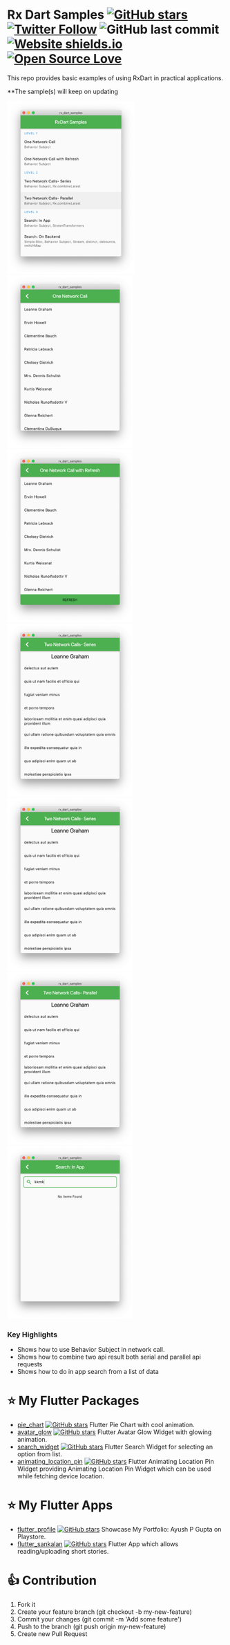 # Rx Dart Samples [![GitHub stars](https://img.shields.io/github/stars/apgapg/rx_dart_samples.svg?style=social)](https://github.com/apgapg/rx_dart_samples) [![Twitter Follow](https://img.shields.io/twitter/url/https/@ayushpgupta.svg?style=social)](https://twitter.com/ayushpgupta) ![GitHub last commit](https://img.shields.io/github/last-commit/apgapg/rx_dart_samples.svg) [![Website shields.io](https://img.shields.io/website-up-down-green-red/http/shields.io.svg)](https://play.google.com/store/apps/details?id=com.coddu.flutterprofile)[![Open Source Love](https://badges.frapsoft.com/os/v2/open-source.svg?v=103)](https://github.com/apgapg/rx_dart_samples)


This repo provides basic examples of using RxDart in practical applications.

**The sample(s) will  keep on updating

<img src="https://raw.githubusercontent.com/apgapg/rx_dart_samples/master/res/s1.png" height="400" alt="RxDart"> <img src="https://raw.githubusercontent.com/apgapg/rx_dart_samples/master/res/s2.png" height="400" alt="RxDart"> <img src="https://raw.githubusercontent.com/apgapg/rx_dart_samples/master/res/s3.png" height="400" alt="RxDart"> <img src="https://raw.githubusercontent.com/apgapg/rx_dart_samples/master/res/s4.png" height="400"  alt="RxDart"> <img src="https://raw.githubusercontent.com/apgapg/rx_dart_samples/master/res/s4.png" height="400" alt="RxDart"> <img src="https://raw.githubusercontent.com/apgapg/rx_dart_samples/master/res/s5.png" height="400" alt="RxDart"> <img src="https://raw.githubusercontent.com/apgapg/rx_dart_samples/master/res/s6.png" height="400" alt="RxDart">

### Key Highlights
- Shows how to use Behavior Subject in network call.
- Shows how to combine two api result both serial and parallel api requests
- Shows how to do in app search from a list of data

# ⭐ My Flutter Packages
- [pie_chart](https://pub.dartlang.org/packages/pie_chart)  [![GitHub stars](https://img.shields.io/github/stars/apgapg/pie_chart.svg?style=social)](https://github.com/apgapg/pie_chart)  Flutter Pie Chart with cool animation.
- [avatar_glow](https://pub.dartlang.org/packages/avatar_glow)  [![GitHub stars](https://img.shields.io/github/stars/apgapg/avatar_glow.svg?style=social)](https://github.com/apgapg/avatar_glow)  Flutter Avatar Glow Widget with glowing animation.
- [search_widget](https://pub.dartlang.org/packages/search_widget)  [![GitHub stars](https://img.shields.io/github/stars/apgapg/search_widget.svg?style=social)](https://github.com/apgapg/search_widget)  Flutter Search Widget for selecting an option from list.
- [animating_location_pin](https://pub.dev/packages/animating_location_pin)  [![GitHub stars](https://img.shields.io/github/stars/apgapg/animating_location_pin.svg?style=social)](https://github.com/apgapg/animating_location_pin)  Flutter Animating Location Pin Widget providing Animating Location Pin Widget which can be used while fetching device location.
                                                                                                                                                                                                                             
# ⭐ My Flutter Apps
- [flutter_profile](https://github.com/apgapg/flutter_profile)  [![GitHub stars](https://img.shields.io/github/stars/apgapg/flutter_profile.svg?style=social)](https://github.com/apgapg/flutter_profile)  Showcase My Portfolio: Ayush P Gupta on Playstore.
- [flutter_sankalan](https://github.com/apgapg/flutter_sankalan)  [![GitHub stars](https://img.shields.io/github/stars/apgapg/flutter_sankalan.svg?style=social)](https://github.com/apgapg/flutter_sankalan)  Flutter App which allows reading/uploading short stories.

# 👍 Contribution
1. Fork it
2. Create your feature branch (git checkout -b my-new-feature)
3. Commit your changes (git commit -m 'Add some feature')
4. Push to the branch (git push origin my-new-feature)
5. Create new Pull Request
